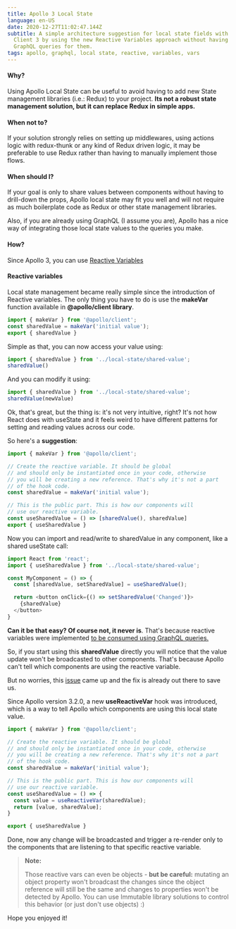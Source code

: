 ```yaml
---
title: Apollo 3 Local State
language: en-US
date: 2020-12-27T11:02:47.144Z
subtitle: A simple architecture suggestion for local state fields with Apollo
  Client 3 by using the new Reactive Variables approach without having to write
  GraphQL queries for them.
tags: apollo, graphql, local state, reactive, variables, vars
---
```

#### Why?

Using Apollo Local State can be useful to avoid having to add new State management libraries (i.e.: Redux) to your project. **Its not a robust state management solution, but it can replace Redux in simple apps.**

#### When not to?

If your solution strongly relies on setting up middlewares, using actions logic with redux-thunk or any kind of Redux driven logic, it may be preferable to use Redux rather than having to manually implement those flows.

#### When should I?

If your goal is only to share values between components without having to drill-down the props, Apollo local state may fit you well and will not require as much boilerplate code as Redux or other state management libraries.

Also, if you are already using GraphQL (I assume you are), Apollo has a nice way of integrating those local state values to the queries you make.

#### How?

Since Apollo 3, you can use [Reactive Variables](https://www.apollographql.com/docs/react/local-state/reactive-variables/)

#### Reactive variables

Local state management became really simple since the introduction of Reactive variables.
The only thing you have to do is use the **makeVar** function available in **@apollo/client library**.

```javascript
import { makeVar } from '@apollo/client';
const sharedValue = makeVar('initial value');
export { sharedValue }
```

Simple as that, you can now access your value using:

```javascript
import { sharedValue } from '../local-state/shared-value';
sharedValue()
```

And you can modify it using:

```javascript
import { sharedValue } from '../local-state/shared-value';
sharedValue(newValue)
```

Ok, that's great, but the thing is: it's not very intuitive, right? It's not how React does with useState and it feels weird to have different patterns for setting and reading values across our code.

So here's a **suggestion**:

```javascript
import { makeVar } from '@apollo/client';

// Create the reactive variable. It should be global
// and should only be instantiated once in your code, otherwise
// you will be creating a new reference. That's why it's not a part
// of the hook code.
const sharedValue = makeVar('initial value');

// This is the public part. This is how our components will
// use our reactive variable.
const useSharedValue = () => [sharedValue(), sharedValue]
export { useSharedValue }
```

Now you can import and read/write to sharedValue in any component, like a shared useState call:

```javascript
import React from 'react';
import { useSharedValue } from '../local-state/shared-value';

const MyComponent = () => {
  const [sharedValue, setSharedValue] = useSharedValue();

  return <button onClick={() => setSharedValue('Changed')}>
    {sharedValue}
  </button>
}
```

**Can it be that easy? Of course not, it never is**. That's because reactive variables were implemented [to be consumed using GraphQL queries.](https://www.apollographql.com/docs/react/local-state/managing-state-with-field-policies/#storing-local-state-in-reactive-variables)

So, if you start using this **sharedValue** directly you will notice that the value update won't be broadcasted to other components. That's because Apollo can't tell which components are using the reactive variable.

But no worries, this [issue](https://github.com/apollographql/apollo-client/issues/6818) came up and the fix is already out there to save us.

Since Apollo version 3.2.0, a new **useReactiveVar** hook was introduced, which is a way to tell Apollo which components are using this local state value.

```javascript
import { makeVar } from '@apollo/client';

// Create the reactive variable. It should be global
// and should only be instantiated once in your code, otherwise
// you will be creating a new reference. That's why it's not a part
// of the hook code.
const sharedValue = makeVar('initial value');

// This is the public part. This is how our components will
// use our reactive variable.
const useSharedValue = () => {
  const value = useReactiveVar(sharedValue);
  return [value, sharedValue];
}

export { useSharedValue }
```

Done, now any change will be broadcasted and trigger a re-render only to the components that are listening to that specific reactive variable.

> **Note:**
>
> Those reactive vars can even be objects - **but be careful:** mutating an object property won't broadcast the changes since the object reference will still be the same and changes to properties won't be detected by Apollo. You can use Immutable library solutions to control this behavior (or just don't use objects) :)

Hope you enjoyed it!